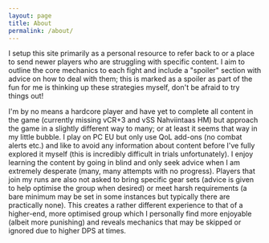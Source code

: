 ```yaml
---
layout: page
title: About
permalink: /about/
---
```


I setup this site primarily as a personal resource to refer back to or a place to send newer players who are struggling with specific content.  I aim to outline the core mechanics to each fight and include a "spoiler" section with advice on how to deal with them; this is marked as a spoiler as part of the fun for me is thinking up these strategies myself, don't be afraid to try things out!

I'm by no means a hardcore player and have yet to complete all content in the game (currently missing vCR+3 and vSS Nahviintaas HM) but approach the game in a slightly different way to many; or at least it seems that way in my little bubble.
I play on PC EU but only use QoL add-ons (no combat alerts etc.) and like to avoid any information about content before I've fully explored it myself (this is incredibly difficult in trials unfortunately).  I enjoy learning the content by going in blind and only seek advice when I am extremely desperate (many, many attempts with no progress).  Players that join my runs are also not asked to bring specific gear sets (advice is given to help optimise the group when desired) or meet harsh requirements (a bare minimum may be set in some instances but typically there are practically none).  This creates a rather different experience to that of a higher-end, more optimised group which I personally find more enjoyable (albeit more punishing) and reveals mechanics that may be skipped or ignored due to higher DPS at times.
